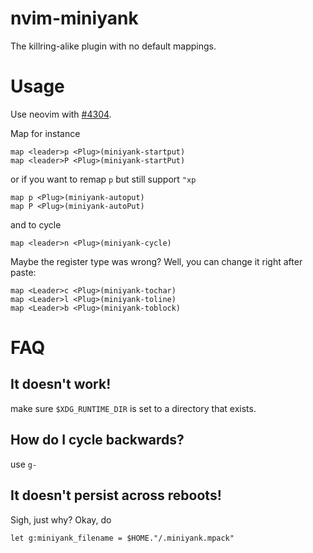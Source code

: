 # nvim-miniyank

The killring-alike plugin with no default mappings.

# Usage

Use neovim with [#4304](https://github.com/neovim/neovim/pull/4304).

Map for instance

    map <leader>p <Plug>(miniyank-startput)
    map <leader>P <Plug>(miniyank-startPut)

or if you want to remap `p` but still support `"xp`

    map p <Plug>(miniyank-autoput)
    map P <Plug>(miniyank-autoPut)

and to cycle

    map <leader>n <Plug>(miniyank-cycle)

Maybe the register type was wrong? Well, you can change it right after paste:

    map <Leader>c <Plug>(miniyank-tochar)
    map <Leader>l <Plug>(miniyank-toline)
    map <Leader>b <Plug>(miniyank-toblock)

# FAQ

## It doesn't work!

make sure `$XDG_RUNTIME_DIR` is set to a directory that exists.

## How do I cycle backwards?

use `g-`

## It doesn't persist across reboots!

Sigh, just why? Okay, do

    let g:miniyank_filename = $HOME."/.miniyank.mpack"


